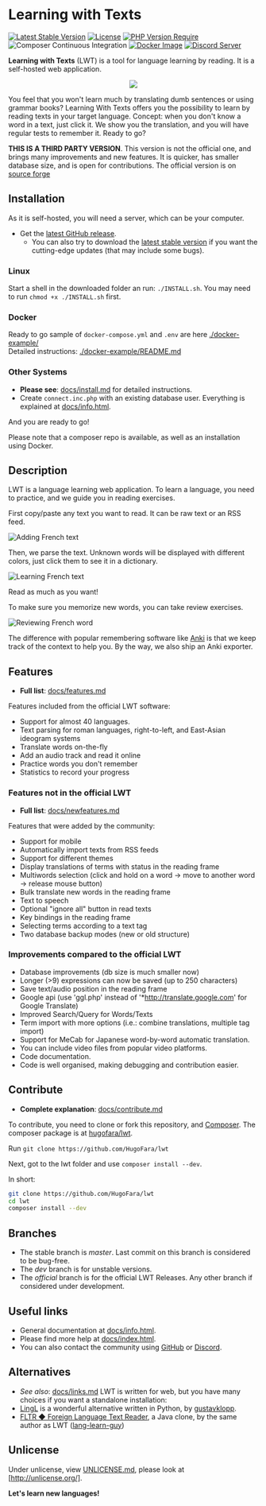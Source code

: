 # Learning with Texts

[![Latest Stable Version](https://poser.pugx.org/hugofara/lwt/v)](https://packagist.org/packages/hugofara/lwt)
[![License](https://poser.pugx.org/hugofara/lwt/license)](https://packagist.org/packages/hugofara/lwt)
[![PHP Version Require](https://poser.pugx.org/hugofara/lwt/require/php)](https://packagist.org/packages/hugofara/lwt)
![Composer Continuous Integration](https://github.com/hugofara/lwt/actions/workflows/php.yml/badge.svg)
[![Docker Image](https://github.com/HugoFara/lwt/actions/workflows/docker-image.yml/badge.svg)](https://github.com/HugoFara/lwt/actions/workflows/docker-image.yml)
[![Discord Server](https://badgen.net/discord/members/zAE8GXMKFa?icon=discord)](https://discord.gg/zAE8GXMKFa)

**Learning with Texts** (LWT) is a tool for language learning by reading. It is a self-hosted web application.

<div style="text-align: center;">
<img src="https://github.com/HugoFara/lwt/raw/master/img/lwt_icon_big.jpg" />
</div>

You feel that you won't learn much by translating dumb sentences or using grammar books? Learning With Texts offers you the possibility to learn by reading texts in your target language. Concept: when you don't know a word in a text, just click it. We show you the translation, and you will have regular tests to remember it. Ready to go?

**THIS IS A THIRD PARTY VERSION**. This version is not the
official one, and brings many improvements and new features.
It is quicker, has smaller database size,
and is open for contributions. The official version is on
[source forge](https://sourceforge.net/projects/learning-with-texts)

## Installation

As it is self-hosted, you will need a server, which can be your computer.

* Get the [latest GitHub release](https://github.com/HugoFara/lwt/releases).
  * You can also try to download the [latest stable version](https://github.com/HugoFara/lwt/archive/refs/heads/master.zip) if you want the cutting-edge updates (that may include some bugs).

### Linux

Start a shell in the downloaded folder an run: ``./INSTALL.sh``. You may need to run ``chmod +x ./INSTALL.sh`` first.

### Docker

Ready to go sample of  `docker-compose.yml` and `.env` are here [./docker-example/](./docker-example/)  
Detailed instructions: [./docker-example/README.md](./docker-example/README.md)

### Other Systems

* **Please see**: [docs/install.md](docs/install.md) for detailed instructions.
* Create ``connect.inc.php`` with an existing database user. Everything is explained at [docs/info.html](https://hugofara.github.io/lwt/docs/info.html#install).

And you are ready to go!

Please note that a composer repo is available, as well as an installation using Docker.

## Description

LWT is a language learning web application. To learn a language, you
need to practice, and we guide you in reading exercises.

First copy/paste any text you want to read. It can be raw text or an RSS feed.

![Adding French text](https://github.com/HugoFara/lwt/raw/master/img/05.jpg)

Then, we parse the text. Unknown words will be displayed with different colors,
just click them to see it in a dictionary.

![Learning French text](https://github.com/HugoFara/lwt/raw/master/img/06.jpg)

Read as much as you want!

To make sure you memorize new words, you can take review exercises.

![Reviewing French word](https://github.com/HugoFara/lwt/raw/master/img/07.jpg)

The difference with popular remembering software like
[Anki](https://apps.ankiweb.net/) is that we keep track of the
context to help you. By the way, we also ship
an Anki exporter.

## Features

* **Full list**: [docs/features.md](docs/features.md)

Features included from the official LWT software:

* Support for almost 40 languages.
* Text parsing for roman languages, right-to-left,
and East-Asian ideogram systems
* Translate words on-the-fly
* Add an audio track and read it online
* Practice words you don't remember
* Statistics to record your progress

### Features not in the official LWT

* **Full list**: [docs/newfeatures.md](docs/newfeatures.md)

Features that were added by the community:

* Support for mobile
* Automatically import texts from RSS feeds
* Support for different themes
* Display translations of terms with status in the reading frame
* Multiwords selection (click and hold on a word
→ move to another word → release mouse button)
* Bulk translate new words in the reading frame
* Text to speech
* Optional "ignore all" button in read texts
* Key bindings in the reading frame
* Selecting terms according to a text tag
* Two database backup modes (new or old structure)

### Improvements compared to the official LWT

* Database improvements (db size is much smaller now)
* Longer (>9) expressions can now be saved (up to 250 characters)
* Save text/audio position in the reading frame
* Google api (use 'ggl.php' instead of '*<http://translate.google.com>' for Google Translate)
* Improved Search/Query for Words/Texts
* Term import with more options (i.e.: combine translations, multiple tag import)
* Support for MeCab for Japanese word-by-word automatic translation.
* You can include video files from popular video platforms.
* Code documentation.
* Code is well organised, making debugging and contribution easier.

## Contribute

* **Complete explanation**: [docs/contribute.md](docs/contribute.md)

To contribute, you need to clone or fork this repository, and [Composer](https://getcomposer.org/download/).
The composer package is at [hugofara/lwt](https://packagist.org/packages/hugofara/lwt).

Run ``git clone https://github.com/HugoFara/lwt``

Next, got to the lwt folder and use ``composer install --dev``.

In short:

```bash
git clone https://github.com/HugoFara/lwt
cd lwt
composer install --dev
```

## Branches

* The stable branch is *master*. Last commit on this branch is
considered to be bug-free.
* The *dev* branch is for unstable versions.
* The *official* branch is for the official LWT Releases.
Any other branch if considered under development.

## Useful links

* General documentation at [docs/info.html](https://hugofara.github.io/lwt/docs/info.html).
* Please find more help at [docs/index.html](https://hugofara.github.io/lwt/docs/index.html).
* You can also contact the community using [GitHub](https://github.com/hugofara/lwt) or
[Discord](https://discord.gg/zAE8GXMKFa).

## Alternatives

* *See also*: [docs/links.md](docs/links.md)
LWT is written for web, but you have many choices if you want a standalone installation:
* [LingL](https://github.com/gustavklopp/LingL) is a wonderful alternative written in Python, by [gustavklopp](https://github.com/gustavklopp).
* [FLTR ◆ Foreign Language Text Reader](https://sourceforge.net/projects/foreign-language-text-reader/), a Java clone, by the same
author as LWT ([lang-learn-guy](https://sourceforge.net/u/lang-learn-guy/profile/))

## Unlicense

Under unlicense, view [UNLICENSE.md](UNLICENSE.md), please look at [http://unlicense.org/].

**Let's learn new languages!**
